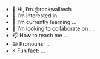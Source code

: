 - 👋 Hi, I’m @rockwalltech
- 👀 I’m interested in ...
- 🌱 I’m currently learning ...
- 💞️ I’m looking to collaborate on ...
- 📫 How to reach me ...
- 😄 Pronouns: ...
- ⚡ Fun fact: ...

<!---
rockwalltech/rockwalltech is a ✨ special ✨ repository because its `README.md` (this file) appears on your GitHub profile.
You can click the Preview link to take a look at your changes.
--->
